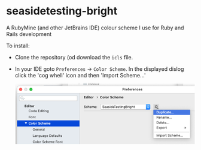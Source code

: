 # seasidetesting-bright
A RubyMine (and other JetBrains IDE) colour scheme I use for Ruby and Rails development

To install:

* Clone the repository (od download the `icls` file.
* In your IDE goto `Preferences` -> `Color Scheme`.
  In the displayed dislog click the 'cog whell' icon and then 'Import Scheme…'

  ![Screenshot illustrating how to import a color scheme files](importing-colorscheme.png)
